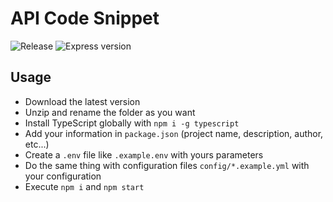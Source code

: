 # API Code Snippet
![Release](https://img.shields.io/github/v/release/Lelberto/api-framework?style=flat-square)
![Express version](https://img.shields.io/github/package-json/dependency-version/Lelberto/api-framework/express?style=flat-square)

## Usage
- Download the latest version
- Unzip and rename the folder as you want
- Install TypeScript globally with `npm i -g typescript`
- Add your information in `package.json` (project name, description, author, etc...)
- Create a `.env` file like `.example.env` with yours parameters
- Do the same thing with configuration files `config/*.example.yml` with your configuration
- Execute `npm i` and `npm start`
